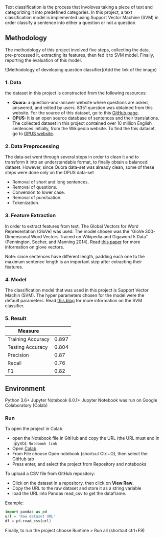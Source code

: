 Text classification is the process that involoves taking a piece of text and categorizing it into predefined categories. In this project, a text classification model is implemented using Support Vector Machine (SVM) in order classify a sentence into either a question or not a question. 

## Methodology 
The methodology of this project involved five steps, collecting the data, pre-processed it, extracting its features, then fed it to SVM model. Finally, reporting the evaluation of this model. 

![Methodology of developing question classifier](Add the link of the image)

### 1. Data
the dataset in this project is constructed from the following resources: 
- **Quora:** a question-and-answer  website  where  questions  are  asked,  answered,  and  edited by  users. 8351 question was obtained from this website. For the source of this dataset, go to this [GitHub page](https://github.com/vishaljain3991/cnn_topic_classification/tree/master/data).
- **OPUS:** It is an open source database of sentences and their translations. The collected dataset in this project contained over 10 million English sentences initially, from the Wikipedia website. To find the this dataset, go to [OPUS website](http://opus.nlpl.eu/). 

### 2. Data Preprocessing
The data-set went through several steps in order to clean it and to transform it into an understandable format, to finally obtain a balanced dataset. However, since Quora data-set was already clean, some of these steps were done only on the OPUS data-set
- Removal of short and long sentences.
- Removal of questions.
- Conversion to lower case.
- Removal of punctuation.
- Tokenization.

### 3. Feature Extraction
In order to extract features from text, The Global Vectors for Word Representation (GloVe) was used. The model chosen was the ”GloVe 300-Dimensional Word Vectors Trained on Wikipedia and Gigaword 5 Data” (Pennington, Socher, and Manning 2014). Read [this paper](https://nlp.stanford.edu/pubs/glove.pdf) for more information on glove vectors.

Note: since sentences have different length, padding each one to the maximum sentence length is an important step after extracting their features.

### 4. Model
The classification model that was used in this project is Support Vector Machin (SVM). The hyper parameters chosen for the model were the default parameters. Read [this blog](https://medium.com/machine-learning-101/chapter-2-svm-support-vector-machine-theory-f0812effc72) for more information on the SVM classifier. 

### 5. Result

| Measure |  |
|--|--|
| Training Accuracy | 0.897 |
|Testing Accuracy|0.804|
|Precision|0.87|
|Recall|0.76|
|F1|0.82|

## Environment
Python 3.6+ Jupyter Notebook 6.0.1+
Jupyter Notebook was run on Google Colaboratory (Colab)

### Run
To open the project in Colab:
- open the Notebook file in GitHub and copy the URL (the URL must end in .ipynb): `Notebook link`
-  Open [Colab](https://colab.research.google.com).
- From File choose Open notebook (shortcut Ctrl+O), then select the GitHub tab
- Press enter, and select the project from Repository and notebooks

To upload a CSV file from GitHub repository:
- Click on the dataset in a repository, then click on **View Raw**.
- Copy the URL to the raw dataset and store it as a string variable
- load the URL into Pandas read_csv to get the dataframe.

Example:
```python
import pandas as pd
url = 'Raw dataset URL'
df = pd.read_csv(url)
```

Finally, to run the project choose Runtime > Run all (shortcut ctrl+F9)